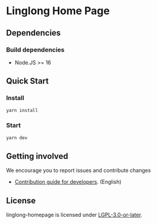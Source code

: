 # Linglong Home Page

## Dependencies

### Build dependencies

- Node.JS >= 16

## Quick Start

### Install

```bash
yarn install
```

### Start

```bash
yarn dev
```

## Getting involved

We encourage you to report issues and contribute changes

* [Contribution guide for developers](https://github.com/linuxdeepin/developer-center/wiki/Contribution-Guidelines-for-Developers-en). (English)

## License

linglong-homepage is licensed under [LGPL-3.0-or-later](LICENSE).
